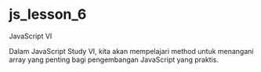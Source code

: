 # js_lesson_6
JavaScript VI

Dalam JavaScript Study VI, kita akan mempelajari method untuk menangani array yang penting bagi pengembangan JavaScript yang praktis.
